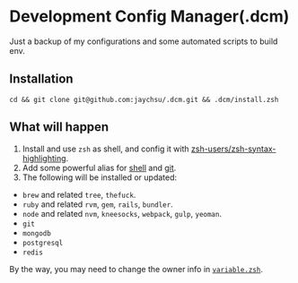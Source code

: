 Development Config Manager(.dcm)
=====
Just a backup of my configurations and some automated scripts to build env.

## Installation

```
cd && git clone git@github.com:jaychsu/.dcm.git && .dcm/install.zsh
```

## What will happen

1. Install and use `zsh` as shell, and config it with [zsh-users/zsh-syntax-highlighting](https://github.com/zsh-users/zsh-syntax-highlighting).
2. Add some powerful alias for [shell](./dotfile/.zsh/alias.zsh) and [git](./dotfile/.gitconfig).
3. The following will be installed or updated:
  - `brew` and related `tree`, `thefuck`.
  - `ruby` and related `rvm`, `gem`, `rails`, `bundler`.
  - `node` and related `nvm`, `kneesocks`, `webpack`, `gulp`, `yeoman`.
  - `git`
  - `mongodb`
  - `postgresql`
  - `redis`

By the way, you may need to change the owner info in [`variable.zsh`](./dotfile/.zsh/variable.zsh).
